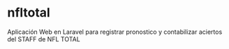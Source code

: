 # nfltotal
Aplicación Web en Laravel para registrar pronostico y contabilizar aciertos del STAFF de  NFL TOTAL
